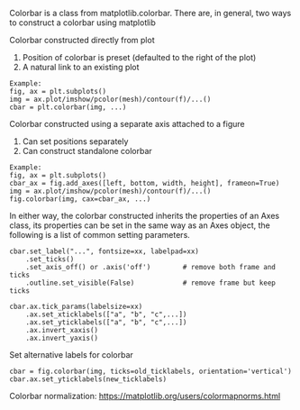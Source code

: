 Colorbar is a class from matplotlib.colorbar. There are, in general, two ways to construct a colorbar using matplotlib

Colorbar constructed directly from plot
1. Position of colorbar is preset (defaulted to the right of the plot)
2. A natural link to an existing plot
```
Example:
fig, ax = plt.subplots()
img = ax.plot/imshow/pcolor(mesh)/contour(f)/...()
cbar = plt.colorbar(img, ...)
```

Colorbar constructed using a separate axis attached to a figure
1. Can set positions separately
2. Can construct standalone colorbar
```
Example:
fig, ax = plt.subplots()
cbar_ax = fig.add_axes([left, bottom, width, height], frameon=True)
img = ax.plot/imshow/pcolor(mesh)/contour(f)/...()
fig.colorbar(img, cax=cbar_ax, ...)
```
In either way, the colorbar constructed inherits the properties of an Axes class, its properties can be set in the same way as an Axes object, the following is a list of common setting parameters.
```
cbar.set_label("...", fontsize=xx, labelpad=xx)
    .set_ticks()
    .set_axis_off() or .axis('off')        # remove both frame and ticks
    .outline.set_visible(False)            # remove frame but keep ticks

cbar.ax.tick_params(labelsize=xx)
    .ax.set_xticklabels(["a", "b", "c",...])
    .ax.set_yticklabels(["a", "b", "c",...])
    .ax.invert_xaxis()
    .ax.invert_yaxis()
```

Set alternative labels for colorbar
```
cbar = fig.colorbar(img, ticks=old_ticklabels, orientation='vertical')
cbar.ax.set_yticklabels(new_ticklabels)
```

Colorbar normalization: https://matplotlib.org/users/colormapnorms.html
